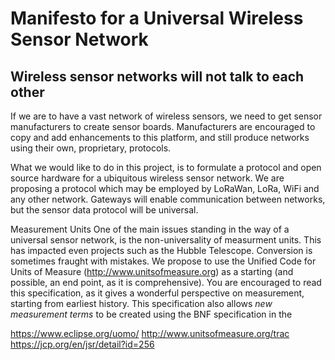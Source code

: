 Manifesto for a Universal Wireless Sensor Network
=

## Wireless sensor networks will not talk to each other
If we are to have a vast network of wireless sensors, we need to get sensor manufacturers to create sensor boards. Manufacturers are encouraged to copy and add enhancements to this platform, and still produce networks using their own, proprietary, protocols.

What we would like to do in this project, is to formulate a protocol and open source hardware for a ubiquitous wireless sensor network. We are proposing a protocol which may be employed by LoRaWan, LoRa, WiFi and any other network. Gateways will enable communication between networks, but the sensor data protocol will be universal.

Measurement Units
One of the main issues standing in the way of a universal sensor network, is the non-universality of measurment units. This has impacted even projects such as the Hubble Telescope. Conversion is sometimes fraught with mistakes.
We propose to use the Unified Code for Units of Measure (http://www.unitsofmeasure.org) as a starting (and possible, an end point, as it is comprehensive). You are encouraged to read this specification, as it gives a wonderful perspective on measurement, starting from earliest history.
This specification also allows _new measurement terms_ to be created using the BNF specification in the 


https://www.eclipse.org/uomo/
http://www.unitsofmeasure.org/trac
https://jcp.org/en/jsr/detail?id=256


<!--stackedit_data:
eyJoaXN0b3J5IjpbMTgzNjY0NDY4N119
-->